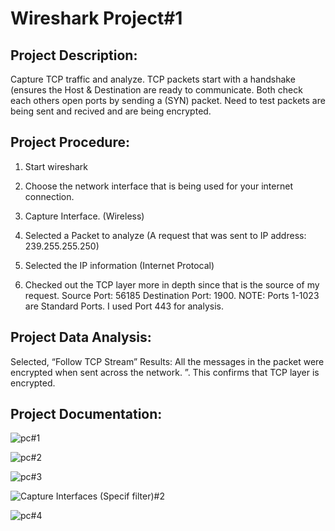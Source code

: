 # Wireshark Project#1

## Project Description: 
Capture TCP traffic and analyze. TCP packets start with a handshake (ensures the Host & Destination are ready to communicate. Both check each others open ports by sending a (SYN) packet. Need to test packets are being sent and recived and are being encrypted.


## Project Procedure: 
1. Start wireshark
2. Choose the network interface that is being used for your internet connection. 
3. Capture Interface. (Wireless)

4. Selected a Packet to analyze (A request that was sent to IP address: 239.255.255.250)

5. Selected the IP information (Internet Protocal)

6. Checked out the TCP layer more in depth since that is the source of my request. Source Port: 56185  Destination Port: 1900.
NOTE: Ports 1-1023 are Standard Ports. I used Port 443 for analysis.


## Project Data Analysis: 
Selected, “Follow TCP Stream” 
Results: All the messages in the packet were encrypted when sent across the network. ”. This confirms that TCP layer is encrypted.


## Project Documentation:

![pc#1](https://user-images.githubusercontent.com/28675258/66273919-d62ae180-e846-11e9-8ef6-2c33a9ca151e.PNG)

![pc#2](https://user-images.githubusercontent.com/28675258/66273921-da56ff00-e846-11e9-9abf-8e203760b609.PNG)

![pc#3](https://user-images.githubusercontent.com/28675258/66273923-ddea8600-e846-11e9-842d-7e099b4b9f00.PNG)

![Capture Interfaces (Specif filter)#2](https://user-images.githubusercontent.com/28675258/66273927-e5119400-e846-11e9-8b21-2a3e499dbc88.PNG)

![pc#4](https://user-images.githubusercontent.com/28675258/66273924-e17e0d00-e846-11e9-8e8e-e89359e0421d.PNG)






